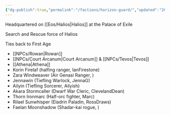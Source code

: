 ```yaml
---
{"dg-publish":true,"permalink":"/factions/horizon-guard/","updated":"2024-12-23T20:56:12.723-05:00"}
---
```


Headquartered on [[Eos/Halios\|Halios]] at the Palace of Exile

Search and Rescue force of Halios

Ties back to First Age

- [[NPCs/Rowan\|Rowan]]
- [[NPCs/Court Arcanum\|Court Arcanum]] & [[NPCs/Tevos\|Tevos]]
- [[Athena\|Athena]]
- Korin Firelaf (halfing ranger, IanFirestone)
- Zara Windweaver (Air Genasi Ranger, )
- Jennawin (Tiefling Warlock, JennaG)
- Ailyin (Tiefling Sorcerer, Ailyish)
- Akara Stormcaller (Dwarf War Cleric, ClevelandDean)
- Thorn Ironmarc (Half-orc fighter, Marc)
- Rilael Sunwhisper (Eladrin Paladin, RossDraws)
- Faelan Moonshadow (Shadar-kai rogue, )